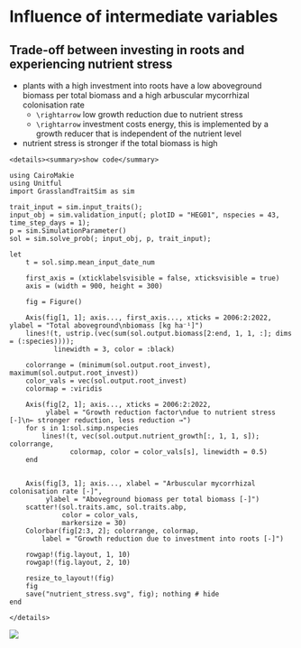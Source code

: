 # Influence of intermediate variables


## Trade-off between investing in roots and experiencing nutrient stress

- plants with a high investment into roots have a low aboveground biomass per total biomass and a high arbuscular mycorrhizal colonisation rate  
    - ``\rightarrow`` low growth reduction due to nutrient stress  
    - ``\rightarrow`` investment costs energy, this is implemented by a growth reducer that is independent of the nutrient level  
- nutrient stress is stronger if the total biomass is high


```@raw html
<details><summary>show code</summary>
```

```@example variables
using CairoMakie
using Unitful
import GrasslandTraitSim as sim

trait_input = sim.input_traits();
input_obj = sim.validation_input(; plotID = "HEG01", nspecies = 43, time_step_days = 1);
p = sim.SimulationParameter()
sol = sim.solve_prob(; input_obj, p, trait_input);

let
    t = sol.simp.mean_input_date_num

    first_axis = (xticklabelsvisible = false, xticksvisible = true)
    axis = (width = 900, height = 300)

    fig = Figure()

    Axis(fig[1, 1]; axis..., first_axis..., xticks = 2006:2:2022, ylabel = "Total aboveground\nbiomass [kg ha⁻¹]")
    lines!(t, ustrip.(vec(sum(sol.output.biomass[2:end, 1, 1, :]; dims = (:species))));
           linewidth = 3, color = :black)

    colorrange = (minimum(sol.output.root_invest), maximum(sol.output.root_invest))
    color_vals = vec(sol.output.root_invest)
    colormap = :viridis

    Axis(fig[2, 1]; axis..., xticks = 2006:2:2022,
         ylabel = "Growth reduction factor\ndue to nutrient stress [-]\n← stronger reduction, less reduction →")
    for s in 1:sol.simp.nspecies
        lines!(t, vec(sol.output.nutrient_growth[:, 1, 1, s]); colorrange,
               colormap, color = color_vals[s], linewidth = 0.5)
    end


    Axis(fig[3, 1]; axis..., xlabel = "Arbuscular mycorrhizal colonisation rate [-]",
         ylabel = "Aboveground biomass per total biomass [-]")
    scatter!(sol.traits.amc, sol.traits.abp,
             color = color_vals,
             markersize = 30)
    Colorbar(fig[2:3, 2]; colorrange, colormap,
        label = "Growth reduction due to investment into roots [-]")

    rowgap!(fig.layout, 1, 10)
    rowgap!(fig.layout, 2, 10)

    resize_to_layout!(fig)
    fig
    save("nutrient_stress.svg", fig); nothing # hide
end
```

```@raw html
</details>
```

![](nutrient_stress.svg)